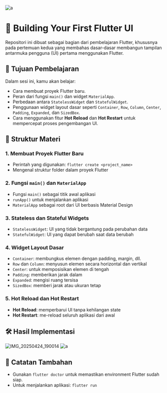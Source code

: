 ![a](https://github.com/user-attachments/assets/48fb6a07-7fad-4ed9-b986-881cec33733e)
# 📱 Building Your First Flutter UI

Repositori ini dibuat sebagai bagian dari pembelajaran Flutter, khususnya pada pertemuan kedua yang membahas dasar-dasar membangun tampilan antarmuka pengguna (UI) pertama menggunakan Flutter.

## 🧠 Tujuan Pembelajaran

Dalam sesi ini, kamu akan belajar:

- Cara membuat proyek Flutter baru.
- Peran dari fungsi `main()` dan widget `MaterialApp`.
- Perbedaan antara `StatelessWidget` dan `StatefulWidget`.
- Penggunaan widget layout dasar seperti `Container`, `Row`, `Column`, `Center`, `Padding`, `Expanded`, dan `SizedBox`.
- Cara menggunakan fitur **Hot Reload** dan **Hot Restart** untuk mempercepat proses pengembangan UI.

## 📁 Struktur Materi

### 1. Membuat Proyek Flutter Baru
- Perintah yang digunakan: `flutter create <project_name>`
- Mengenal struktur folder dalam proyek Flutter

### 2. Fungsi `main()` dan `MaterialApp`
- Fungsi `main()` sebagai titik awal aplikasi
- `runApp()` untuk menjalankan aplikasi
- `MaterialApp` sebagai root dari UI berbasis Material Design

### 3. Stateless dan Stateful Widgets
- `StatelessWidget`: UI yang tidak bergantung pada perubahan data
- `StatefulWidget`: UI yang dapat berubah saat data berubah

### 4. Widget Layout Dasar
- `Container`: membungkus elemen dengan padding, margin, dll.
- `Row` dan `Column`: menyusun elemen secara horizontal dan vertikal
- `Center`: untuk memposisikan elemen di tengah
- `Padding`: memberikan jarak dalam
- `Expanded`: mengisi ruang tersisa
- `SizedBox`: memberi jarak atau ukuran tetap

### 5. Hot Reload dan Hot Restart
- **Hot Reload**: memperbarui UI tanpa kehilangan state
- **Hot Restart**: me-reload seluruh aplikasi dari awal

## 🛠️ Hasil Implementasi
  ![IMG_20250424_190014](https://github.com/user-attachments/assets/8c333da6-c5e3-4c84-880a-04dff5801364)
  ![a](https://github.com/user-attachments/assets/19121eec-dfc8-402b-b7a1-7a78bbc38922)




## 📝 Catatan Tambahan

- Gunakan `flutter doctor` untuk memastikan environment Flutter sudah siap.
- Untuk menjalankan aplikasi: `flutter run`
